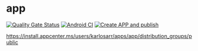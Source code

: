 # app
[![Quality Gate Status](https://sonarcloud.io/api/project_badges/measure?project=karlosarr_app&metric=alert_status)](https://sonarcloud.io/summary/new_code?id=karlosarr_app)
[![Android CI](https://github.com/karlosarr/app/actions/workflows/ci.yml/badge.svg)](https://github.com/karlosarr/app/actions/workflows/ci.yml)
[![Create APP and publish](https://github.com/karlosarr/app/actions/workflows/build.yml/badge.svg)](https://github.com/karlosarr/app/actions/workflows/build.yml)

https://install.appcenter.ms/users/karlosarr/apps/app/distribution_groups/public
